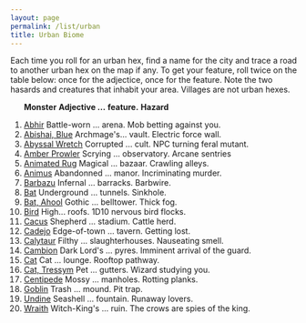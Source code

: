 ```yaml
---
layout: page
permalink: /list/urban
title: Urban Biome
---
```


Each time you roll for an urban hex, find a name for the city and trace a road to another urban hex on the map if any. To get your feature, roll twice on the table below: once for the adjectice, once for the feature. Note the two hasards and creatures that inhabit your area. Villages are not urban hexes.

&nbsp; &nbsp; &nbsp; <span class="a">**Monster**</span> <span class="bb">**Adjective ...**</span> <span class="cc">**feature.**</span> **Hazard**

1. <span class="a">[Abhir](/monsters/abhir)</span> <span class="b">Battle-worn ...</span>  <span class="c">arena.</span> <span class="d">Mob betting against you.</span> 
1. <span class="a">[Abishai, Blue](/monsters/abishai-blue)</span> <span class="b">Archmage's...</span>  <span class="c">vault.</span> <span class="d">Electric force wall.</span> 
1. <span class="a">[Abyssal Wretch](/monsters/abyssal-wretch)</span> <span class="b">Corrupted ...</span>  <span class="c">cult.</span> <span class="d">NPC turning feral mutant.</span> 
1. <span class="a">[Amber Prowler](/monsters/amber-prowler)</span> <span class="b">Scrying ...</span>  <span class="c">observatory.</span> <span class="d">Arcane sentries</span> 
1. <span class="a">[Animated Rug](/monsters/animated-rug)</span> <span class="b">Magical ...</span>  <span class="c">bazaar.</span> <span class="d">Crawling alleys.</span> 
1. <span class="a">[Animus](/monsters/animus)</span> <span class="b">Abandonned ...</span>  <span class="c">manor.</span> <span class="d">Incriminating murder.</span> 
1. <span class="a">[Barbazu](/monsters/barbazu)</span> <span class="b">Infernal ...</span>  <span class="c">barracks.</span> <span class="d">Barbwire.</span> 
1. <span class="a">[Bat](/monsters/bat)</span> <span class="b">Underground ...</span>  <span class="c">tunnels.</span> <span class="d">Sinkhole.</span>
1. <span class="a">[Bat, Ahool](/monsters/bat)</span> <span class="b">Gothic ...</span>  <span class="c">belltower.</span> <span class="d">Thick fog.</span>
1. <span class="a">[Bird](/monsters/bird)</span> <span class="b">High...</span>  <span class="c">roofs.</span> <span class="d">1D10 nervous bird flocks.</span>
1. <span class="a">[Cacus](/monsters/cacus)</span> <span class="b">Shepherd ...</span>  <span class="c">stadium.</span> <span class="d">Cattle herd.</span>
1. <span class="a">[Cadejo](/monsters/cadejo)</span> <span class="b">Edge-of-town ...</span>  <span class="c">tavern.</span> <span class="d">Getting lost.</span>
1. <span class="a">[Calytaur](/monsters/calytaur)</span> <span class="b">Filthy ...</span>  <span class="c">slaughterhouses.</span> <span class="d">Nauseating smell.</span>
1. <span class="a">[Cambion](/monsters/cambion)</span> <span class="b">Dark Lord's ...</span>  <span class="c">pyres.</span> <span class="d">Imminent arrival of the guard.</span>
1. <span class="a">[Cat](/monsters/cat)</span> <span class="b">Cat ...</span>  <span class="c">lounge.</span> <span class="d">Rooftop pathway.</span>
1. <span class="a">[Cat, Tressym](/monsters/cat-tressym)</span> <span class="b">Pet ...</span>  <span class="c">gutters.</span> <span class="d">Wizard studying you.</span>
1. <span class="a">[Centipede](/monsters/centipede)</span> <span class="b">Mossy ...</span>  <span class="c">manholes.</span> <span class="d">Rotting planks.</span>
1. <span class="a">[Goblin](/monsters/goblin)</span> <span class="b">Trash ...</span>  <span class="c">mound.</span> <span class="d">Pit trap.</span>
1. <span class="a">[Undine](/monsters/undine)</span> <span class="b">Seashell ...</span>  <span class="c">fountain.</span> <span class="d">Runaway lovers.</span>
1. <span class="a">[Wraith](/monsters/wraith)</span> <span class="b">Witch-King's ...</span>  <span class="c">ruin.</span> <span class="d">The crows are spies of the king.</span>
